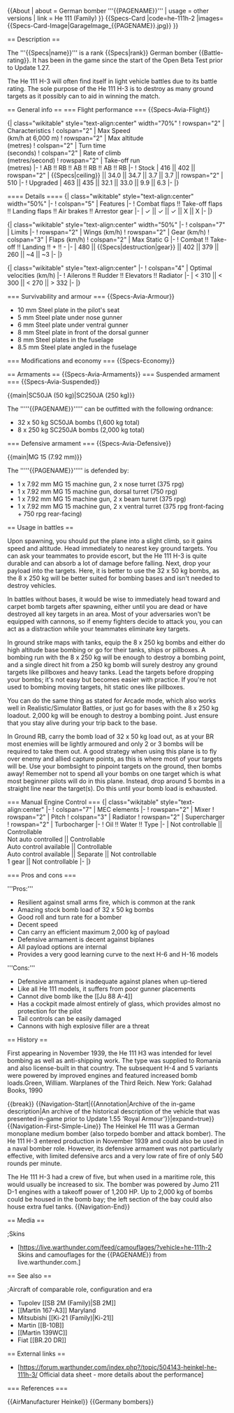 {{About
| about = German bomber '''{{PAGENAME}}'''
| usage = other versions
| link = He 111 (Family)
}}
{{Specs-Card
|code=he-111h-2
|images={{Specs-Card-Image|GarageImage_{{PAGENAME}}.jpg}}
}}

== Description ==

<!-- ''In the description, the first part should be about the history of and the creation and combat usage of the aircraft, as well as its key features. In the second part, tell the reader about the aircraft in the game. Insert a screenshot of the vehicle, so that if the novice player does not remember the vehicle by name, he will immediately understand what kind of vehicle the article is talking about.'' -->

The '''{{Specs|name}}''' is a rank {{Specs|rank}} German bomber {{Battle-rating}}. It has been in the game since the start of the Open Beta Test prior to Update 1.27.

The He 111 H-3 will often find itself in light vehicle battles due to its battle rating. The sole purpose of the He 111 H-3 is to destroy as many ground targets as it possibly can to aid in winning the match.

== General info ==
=== Flight performance ===
{{Specs-Avia-Flight}}

<!-- ''Describe how the aircraft behaves in the air. Speed, manoeuvrability, acceleration and allowable loads - these are the most important characteristics of the vehicle.'' -->

{| class="wikitable" style="text-align:center" width="70%"
! rowspan="2" | Characteristics
! colspan="2" | Max Speed<br>(km/h at 6,000 m)
! rowspan="2" | Max altitude<br>(metres)
! colspan="2" | Turn time<br>(seconds)
! colspan="2" | Rate of climb<br>(metres/second)
! rowspan="2" | Take-off run<br>(metres)
|-
! AB !! RB !! AB !! RB !! AB !! RB
|-
! Stock
| 416 || 402 || rowspan="2" | {{Specs|ceiling}} || 34.0 || 34.7 || 3.7 || 3.7 || rowspan="2" | 510
|-
! Upgraded
| 463 || 435 || 32.1 || 33.0 || 9.9 || 6.3
|-
|}

==== Details ====
{| class="wikitable" style="text-align:center" width="50%"
|-
! colspan="5" | Features
|-
! Combat flaps !! Take-off flaps !! Landing flaps !! Air brakes !! Arrestor gear
|-
| ✓ || ✓ || ✓ || X || X <!-- ✓ -->
|-
|}

{| class="wikitable" style="text-align:center" width="50%"
|-
! colspan="7" | Limits
|-
! rowspan="2" | Wings (km/h)
! rowspan="2" | Gear (km/h)
! colspan="3" | Flaps (km/h)
! colspan="2" | Max Static G
|-
! Combat !! Take-off !! Landing !! + !! -
|-
| 480 <!-- {{Specs|destruction|body}} --> || {{Specs|destruction|gear}} || 402 || 379 || 260 || ~4 || ~3
|-
|}

{| class="wikitable" style="text-align:center"
|-
! colspan="4" | Optimal velocities (km/h)
|-
! Ailerons !! Rudder !! Elevators !! Radiator
|-
| < 310 || < 300 || < 270 || > 332
|-
|}

=== Survivability and armour ===
{{Specs-Avia-Armour}}

<!-- ''Examine the survivability of the aircraft. Note how vulnerable the structure is and how secure the pilot is, whether the fuel tanks are armoured, etc. Describe the armour, if there is any, and also mention the vulnerability of other critical aircraft systems.'' -->

- 10 mm Steel plate in the pilot's seat
- 5 mm Steel plate under nose gunner
- 6 mm Steel plate under ventral gunner
- 8 mm Steel plate in front of the dorsal gunner
- 8 mm Steel plates in the fuselage
- 8.5 mm Steel plate angled in the fuselage

=== Modifications and economy ===
{{Specs-Economy}}

== Armaments ==
{{Specs-Avia-Armaments}}
=== Suspended armament ===
{{Specs-Avia-Suspended}}

<!-- ''Describe the aircraft's suspended armament: additional cannons under the wings, bombs, rockets and torpedoes. This section is especially important for bombers and attackers. If there is no suspended weaponry remove this subsection.'' -->

{{main|SC50JA (50 kg)|SC250JA (250 kg)}}

The '''''{{PAGENAME}}''''' can be outfitted with the following ordnance:

- 32 x 50 kg SC50JA bombs (1,600 kg total)
- 8 x 250 kg SC250JA bombs (2,000 kg total)

=== Defensive armament ===
{{Specs-Avia-Defensive}}

<!-- ''Defensive armament with turret machine guns or cannons, crewed by gunners. Examine the number of gunners and what belts or drums are better to use. If defensive weaponry is not available, remove this subsection.'' -->

{{main|MG 15 (7.92 mm)}}

The '''''{{PAGENAME}}''''' is defended by:

- 1 x 7.92 mm MG 15 machine gun, 2 x nose turret (375 rpg)
- 1 x 7.92 mm MG 15 machine gun, dorsal turret (750 rpg)
- 1 x 7.92 mm MG 15 machine gun, 2 x beam turret (375 rpg)
- 1 x 7.92 mm MG 15 machine gun, 2 x ventral turret (375 rpg front-facing + 750 rpg rear-facing)

== Usage in battles ==

<!-- ''Describe the tactics of playing in the aircraft, the features of using aircraft in a team and advice on tactics. Refrain from creating a "guide" - do not impose a single point of view, but instead, give the reader food for thought. Examine the most dangerous enemies and give recommendations on fighting them. If necessary, note the specifics of the game in different modes (AB, RB, SB).'' -->

Upon spawning, you should put the plane into a slight climb, so it gains speed and altitude. Head immediately to nearest key ground targets. You can ask your teammates to provide escort, but the He 111 H-3 is quite durable and can absorb a lot of damage before falling. Next, drop your payload into the targets. Here, it is better to use the 32 x 50 kg bombs, as the 8 x 250 kg will be better suited for bombing bases and isn't needed to destroy vehicles.

In battles without bases, it would be wise to immediately head toward and carpet bomb targets after spawning, either until you are dead or have destroyed all key targets in an area. Most of your adversaries won't be equipped with cannons, so if enemy fighters decide to attack you, you can act as a distraction while your teammates eliminate key targets.

In ground strike maps with tanks, equip the 8 x 250 kg bombs and either do high altitude base bombing or go for their tanks, ships or pillboxes. A bombing run with the 8 x 250 kg will be enough to destroy a bombing point, and a single direct hit from a 250 kg bomb will surely destroy any ground targets like pillboxes and heavy tanks. Lead the targets before dropping your bombs; it's not easy but becomes easier with practice. If you're not used to bombing moving targets, hit static ones like pillboxes.

You can do the same thing as stated for Arcade mode, which also works well in Realistic/Simulator Battles, or just go for bases with the 8 x 250 kg loadout. 2,000 kg will be enough to destroy a bombing point. Just ensure that you stay alive during your trip back to the base.

In Ground RB, carry the bomb load of 32 x 50 kg load out, as at your BR most enemies will be lightly armoured and only 2 or 3 bombs will be required to take them out. A good strategy when using this plane is to fly over enemy and allied capture points, as this is where most of your targets will be. Use your bombsight to pinpoint targets on the ground, then bombs away! Remember not to spend all your bombs on one target which is what most beginner pilots will do in this plane. Instead, drop around 5 bombs in a straight line near the target(s). Do this until your bomb load is exhausted.

=== Manual Engine Control ===
{| class="wikitable" style="text-align:center"
|-
! colspan="7" | MEC elements
|-
! rowspan="2" | Mixer
! rowspan="2" | Pitch
! colspan="3" | Radiator
! rowspan="2" | Supercharger
! rowspan="2" | Turbocharger
|-
! Oil !! Water !! Type
|-
| Not controllable || Controllable<br>Not auto controlled || Controllable<br>Auto control available || Controllable<br>Auto control available || Separate || Not controllable<br>1 gear || Not controllable
|-
|}

=== Pros and cons ===

<!-- ''Summarise and briefly evaluate the vehicle in terms of its characteristics and combat effectiveness. Mark its pros and cons in the bulleted list. Try not to use more than 6 points for each of the characteristics. Avoid using categorical definitions such as "bad", "good" and the like - use substitutions with softer forms such as "inadequate" and "effective".'' -->

'''Pros:'''

- Resilient against small arms fire, which is common at the rank
- Amazing stock bomb load of 32 x 50 kg bombs
- Good roll and turn rate for a bomber
- Decent speed
- Can carry an efficient maximum 2,000 kg of payload
- Defensive armament is decent against biplanes
- All payload options are internal
- Provides a very good learning curve to the next H-6 and H-16 models

'''Cons:'''

- Defensive armament is inadequate against planes when up-tiered
- Like all He 111 models, it suffers from poor gunner placements
- Cannot dive bomb like the [[Ju 88 A-4]]
- Has a cockpit made almost entirely of glass, which provides almost no protection for the pilot
- Tail controls can be easily damaged
- Cannons with high explosive filler are a threat

== History ==

<!-- ''Describe the history of the creation and combat usage of the aircraft in more detail than in the introduction. If the historical reference turns out to be too long, take it to a separate article, taking a link to the article about the vehicle and adding a block "/History" (example: <nowiki>https://wiki.warthunder.com/(Vehicle-name)/History</nowiki>) and add a link to it here using the <code>main</code> template. Be sure to reference text and sources by using <code><nowiki><ref></ref></nowiki></code>, as well as adding them at the end of the article with <code><nowiki><references /></nowiki></code>. This section may also include the vehicle's dev blog entry (if applicable) and the in-game encyclopedia description (under <code><nowiki>=== In-game description ===</nowiki></code>, also if applicable).'' -->

First appearing in November 1939, the He 111 H3 was intended for level bombing as well as anti-shipping work. The type was supplied to Romania and also license-built in that country. The subsequent H-4 and 5 variants were powered by improved engines and featured increased bomb loads.<ref>Green, William. Warplanes of the Third Reich. New York: Galahad Books, 1990</ref>

{{break}}
{{Navigation-Start|{{Annotation|Archive of the in-game description|An archive of the historical description of the vehicle that was presented in-game prior to Update 1.55 'Royal Armour'}}|expand=true}}
{{Navigation-First-Simple-Line}}
The Heinkel He 111 was a German monoplane medium bomber (also torpedo bomber and attack bomber). The He 111 H-3 entered production in November 1939 and could also be used in a naval bomber role. However, its defensive armament was not particularly effective, with limited defensive arcs and a very low rate of fire of only 540 rounds per minute.

The He 111 H-3 had a crew of five, but when used in a maritime role, this would usually be increased to six. The bomber was powered by Jumo 211 D-1 engines with a takeoff power of 1,200 HP. Up to 2,000 kg of bombs could be housed in the bomb bay; the left section of the bay could also house extra fuel tanks.
{{Navigation-End}}

== Media ==

<!-- ''Excellent additions to the article would be video guides, screenshots from the game, and photos.'' -->

;Skins

- [https://live.warthunder.com/feed/camouflages/?vehicle=he-111h-2 Skins and camouflages for the {{PAGENAME}} from live.warthunder.com.]

== See also ==

<!-- ''Links to the articles on the War Thunder Wiki that you think will be useful for the reader, for example:''
* ''reference to the series of the aircraft;''
* ''links to approximate analogues of other nations and research trees.'' -->

;Aircraft of comparable role, configuration and era

- Tupolev [[SB 2M (Family)|SB 2M]]
- [[Martin 167-A3]] Maryland
- Mitsubishi [[Ki-21 (Family)|Ki-21]]
- Martin [[B-10B]]
- [[Martin 139WC]]
- Fiat [[BR.20 DR]]

== External links ==

<!-- ''Paste links to sources and external resources, such as:''
* ''topic on the official game forum;''
* ''other literature.'' -->

- [https://forum.warthunder.com/index.php?/topic/504143-heinkel-he-111h-3/ Official data sheet - more details about the performance]

=== References ===
<references />

{{AirManufacturer Heinkel}}
{{Germany bombers}}
